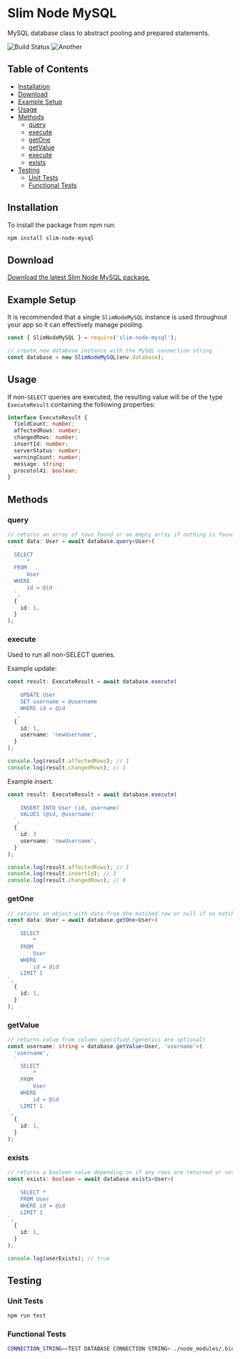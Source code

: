 # Slim Node MySQL

MySQL database class to abstract pooling and prepared statements.

![Build Status](https://api.travis-ci.com/jakecyr/slim-node-server.svg)
![Another](https://img.shields.io/npm/v/slim-node-mysql.svg)

## Table of Contents

- [Installation](#installation)
- [Download](#download)
- [Example Setup](#example-setup)
- [Usage](#usage)
- [Methods](#methods)
  - [query](#query)
  - [execute](#execute)
  - [getOne](#getone)
  - [getValue](#getvalue)
  - [execute](#execute)
  - [exists](#exists)
- [Testing](#testing)
  - [Unit Tests](#unit-tests)
  - [Functional Tests](#functional-tests)

## Installation

To install the package from npm run:

```bash
npm install slim-node-mysql
```

## Download

[Download the latest Slim Node MySQL package.](https://unpkg.com/slim-node-mysql)

## Example Setup

It is recommended that a single `SlimNodeMySQL` instance is used throughout your app so it can effectively manage pooling.

```javascript
const { SlimNodeMySQL } = require('slim-node-mysql');

// create new database instance with the MySQL connection string
const database = new SlimNodeMySQL(env.database);
```

## Usage

If non-`SELECT` queries are executed, the resulting value will be of the type `ExecuteResult` containing the following properties:

```typescript
interface ExecuteResult {
  fieldCount: number;
  affectedRows: number;
  changedRows: number;
  insertId: number;
  serverStatus: number;
  warningCount: number;
  message: string;
  procotol41: boolean;
}
```

## Methods

### query

```typescript
// returns an array of rows found or an empty array if nothing is found
const data: User = await database.query<User>(
  `
  SELECT
      *
  FROM
      User
  WHERE
      id = @id
  `,
  {
    id: 1,
  }
);
```

### execute

Used to run all non-SELECT queries.

Example update:

```typescript
const result: ExecuteResult = await database.execute(
  `
    UPDATE User
    SET username = @username
    WHERE id = @id
  `,
  {
    id: 1,
    username: 'newUsername',
  }
);

console.log(result.affectedRows); // 1
console.log(result.changedRows); // 1
```

Example insert:

```typescript
const result: ExecuteResult = await database.execute(
  `
    INSERT INTO User (id, username)
    VALUES (@id, @username)
  `,
  {
    id: 3
    username: 'newUsername',
  }
);

console.log(result.affectedRows); // 1
console.log(result.insertId); // 3
console.log(result.changedRows); // 0
```

### getOne

```typescript
// returns an object with data from the matched row or null if no match was found
const data: User = await database.getOne<User>(
  `
    SELECT
        *
    FROM
        User
    WHERE
        id = @id
    LIMIT 1
`,
  {
    id: 1,
  }
);
```

### getValue

```typescript
// returns value from column specified (generics are optional)
const username: string = database.getValue<User, 'username'>(
  'username',
  `
    SELECT
        *
    FROM
        User
    WHERE
        id = @id
    LIMIT 1
`,
  {
    id: 1,
  }
);
```

### exists

```typescript
// returns a boolean value depending on if any rows are returned or not
const exists: boolean = await database.exists<User>(
  `
    SELECT *
    FROM User
    WHERE id = @id
    LIMIT 1
`,
  {
    id: 1,
  }
);

console.log(userExists); // true
```

## Testing

### Unit Tests

```bash
npm run test
```

### Functional Tests

```bash
CONNECTION_STRING=<TEST DATABASE CONNECTION STRING> ./node_modules/.bin/jest functional-tests/**/*.test.ts --runInBand
```
